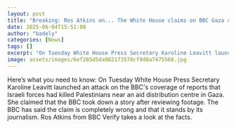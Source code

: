 ```yaml
---
layout: post
title: "Breaking: Ros Atkins on... The White House claims on BBC Gaza coverage"
date: 2025-06-04T15:51:08
author: "badely"
categories: [News]
tags: []
excerpt: "On Tuesday White House Press Secretary Karoline Leavitt launched an attack on the BBC's coverage of reports that Israeli forces had killed Palestinian"
image: assets/images/6ef285d5da982173578cf9d8a7475568.jpg
---
```


Here’s what you need to know: On Tuesday White House Press Secretary Karoline Leavitt launched an attack on the BBC's coverage of reports that Israeli forces had killed Palestinians near an aid distribution centre in Gaza. She claimed that the BBC took down a story after reviewing footage. The BBC has said the claim is completely wrong and that it stands by its journalism. Ros Atkins from BBC Verify takes a look at the facts.

